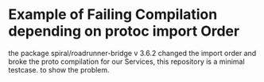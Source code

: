 # Example of Failing Compilation depending on protoc import Order

the package spiral/roadrunner-bridge v 3.6.2 changed the import order and broke the proto compilation for our Services, this repository is a minimal testcase.
to show the problem.
